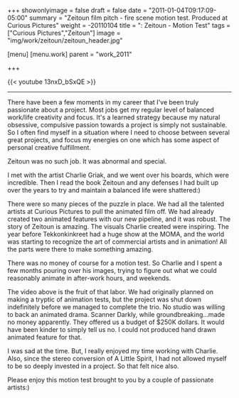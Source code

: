 +++
showonlyimage = false
draft = false
date = "2011-01-04T09:17:09-05:00"
summary = "Zeitoun film pitch - fire scene motion test. Produced at Curious Pictures"
weight = -20110104
title = ": Zeitoun - Motion Test"
tags = ["Curious Pictures","Zeitoun"]
image = "img/work/zeitoun/zeitoun_header.jpg"

[menu]
  [menu.work]
    parent = "work_2011"

+++

{{< youtube 13nxD_bSxQE >}}

---


There have been a few moments in my career that I've been truly passionate about a project. Most jobs get my regular level of balanced work/life creativity and focus. It's a learned strategy because my natural obsessive, compulsive passion towards a project is simply not sustainable. So I often find myself in a situation where I need to choose between several great projects, and focus my energies on one which has some aspect of personal creative fulfillment.

Zeitoun was no such job. It was abnormal and special.

I met with the artist Charlie Griak, and we went over his boards, which were incredible. Then I read the book Zeitoun and any defenses I had built up over the years to try and maintain a balanced life were shattered:)

There were so many pieces of the puzzle in place. We had all the talented artists at Curious Pictures to pull the animated film off. We had already created two animated features with our new pipeline, and it was robust. The story of Zeitoun is amazing. The visuals Charlie created were inspiring. The year before Tekkonkinkreet had a huge show at the MOMA, and the world was starting to recognize the art of commercial artists and in animation! All the parts were there to make something amazing.

There was no money of course for a motion test. So Charlie and I spent a few months pouring over his images, trying to figure out what we could reasonably animate in after-work hours, and weekends.

The video above is the fruit of that labor. We had originally planned on making a tryptic of animation tests, but the project was shut down indefinitely before we managed to complete the trio. No studio was willing to back an animated drama. Scanner Darkly, while groundbreaking...made no money apparently. They offered us a budget of $250K dollars. It would have been kinder to simply tell us no. I could not produced hand drawn animated feature for that.

I was sad at the time. But, I really enjoyed my time working with Charlie. Also, since the stereo conversion of A Little Spirit, I had not allowed myself to be so deeply invested in a project. So that felt nice also.

Please enjoy this motion test brought to you by a couple of passionate artists:)
